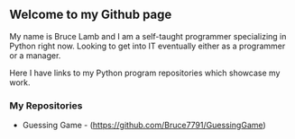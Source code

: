 ## Welcome to my Github page

My name is Bruce Lamb and I am a self-taught programmer specializing in Python right now. Looking to get into IT eventually either as a programmer or a manager. 

Here I have links to my Python program repositories which showcase my work. 

### My Repositories

* Guessing Game - (https://github.com/Bruce7791/GuessingGame) 
